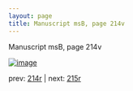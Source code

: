 ```yaml
---
layout: page
title: Manuscript msB, page 214v
---
```


Manuscript msB, page 214v

[![image](http://www.homermultitext.org/iipsrv?OBJ=IIP,1.0&FIF=/project/homer/pyramidal/deepzoom/hmt/vbbifolio/pending/vb_214v_215r.tif&WID=100&CVT=JPEG)](http://www.homermultitext.org/ict2/?urn=urn:cite2:hmt:vbbifolio.pending:vb_214v_215r)

prev:  [214r](../214r) | next:  [215r](../215r)

